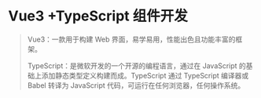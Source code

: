 # Vue3 +TypeScript 组件开发

> Vue3：一款用于构建 Web 界面，易学易用，性能出色且功能丰富的框架。
>
> TypeScript：是微软开发的一个开源的编程语言，通过在 JavaScript 的基础上添加静态类型定义构建而成。TypeScript 通过 TypeScript 编译器或 Babel 转译为 JavaScript 代码，可运行在任何浏览器，任何操作系统。

